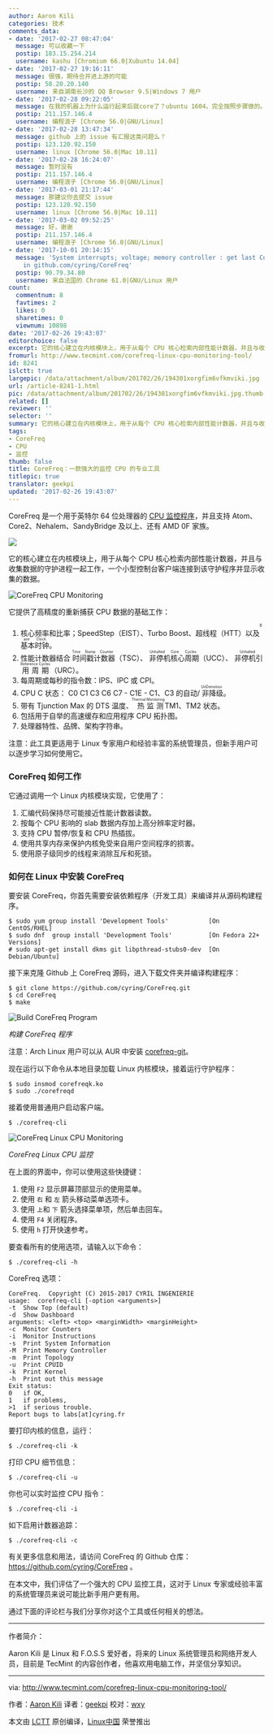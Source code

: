```yaml
---
author: Aaron Kili
categories: 技术
comments_data:
- date: '2017-02-27 08:47:04'
  message: 可以收藏一下
  postip: 183.15.254.214
  username: kashu [Chromium 66.0|Xubuntu 14.04]
- date: '2017-02-27 19:16:11'
  message: 很强，期待合并进上游的可能
  postip: 58.20.20.140
  username: 来自湖南长沙的 QQ Browser 9.5|Windows 7 用户
- date: '2017-02-28 09:22:05'
  message: 在我的机器上为什么运行起来后就core了？ubuntu 1604，完全按照步骤做的。
  postip: 211.157.146.4
  username: 编程浪子 [Chrome 56.0|GNU/Linux]
- date: '2017-02-28 13:47:34'
  message: github 上的 issue 有汇报这类问题么？
  postip: 123.120.92.150
  username: linux [Chrome 56.0|Mac 10.11]
- date: '2017-02-28 16:24:07'
  message: 暂时没有
  postip: 211.157.146.4
  username: 编程浪子 [Chrome 56.0|GNU/Linux]
- date: '2017-03-01 21:17:44'
  message: 那建议你去提交 issue
  postip: 123.120.92.150
  username: linux [Chrome 56.0|Mac 10.11]
- date: '2017-03-02 09:52:25'
  message: 好，谢谢
  postip: 211.157.146.4
  username: 编程浪子 [Chrome 56.0|GNU/Linux]
- date: '2017-10-01 20:14:15'
  message: 'System interrupts; voltage; memory controller : get last CoreFreq version
    in github.com/cyring/CoreFreq'
  postip: 90.79.34.80
  username: 来自法国的 Chrome 61.0|GNU/Linux 用户
count:
  commentnum: 8
  favtimes: 2
  likes: 0
  sharetimes: 0
  viewnum: 10898
date: '2017-02-26 19:43:07'
editorchoice: false
excerpt: 它的核心建立在内核模块上，用于从每个 CPU 核心检索内部性能计数器，并且与收集数据的守护进程一起工作，一个小型控制台客户端连接到该守护程序并显示收集的数据。
fromurl: http://www.tecmint.com/corefreq-linux-cpu-monitoring-tool/
id: 8241
islctt: true
largepic: /data/attachment/album/201702/26/194301xorgfim6vfkmviki.jpg
url: /article-8241-1.html
pic: /data/attachment/album/201702/26/194301xorgfim6vfkmviki.jpg.thumb.jpg
related: []
reviewer: ''
selector: ''
summary: 它的核心建立在内核模块上，用于从每个 CPU 核心检索内部性能计数器，并且与收集数据的守护进程一起工作，一个小型控制台客户端连接到该守护程序并显示收集的数据。
tags:
- CoreFreq
- CPU
- 监控
thumb: false
title: CoreFreq：一款强大的监控 CPU 的专业工具
titlepic: true
translator: geekpi
updated: '2017-02-26 19:43:07'
---
```


CoreFreq 是一个用于英特尔 64 位处理器的 [CPU 监控程序](http://www.tecmint.com/bcc-best-linux-performance-monitoring-tools/)，并且支持 Atom、Core2、Nehalem、SandyBridge 及以上、还有 AMD 0F 家族。


![](/data/attachment/album/201702/26/194301xorgfim6vfkmviki.jpg)


它的核心建立在内核模块上，用于从每个 CPU 核心检索内部性能计数器，并且与收集数据的守护进程一起工作，一个小型控制台客户端连接到该守护程序并显示收集的数据。


![CoreFreq CPU Monitoring](/data/attachment/album/201702/26/194335ebxp7j5dr5rrawea.gif)


它提供了高精度的重新捕获 CPU 数据的基础工作：


1. 核心频率和比率；SpeedStep（EIST）、Turbo Boost、超线程（HTT）以及<ruby> 基本时钟 <rp>  （ </rp> <rt>  Base Clock </rt> <rp>  ） </rp></ruby>。
2. 性能计数器结合<ruby> 时间戳计数器 <rp>  （ </rp> <rt>  Time Stamp Counter </rt> <rp>  ） </rp></ruby>（TSC）、<ruby> 非停机核心周期 <rp>  （ </rp> <rt>  Unhalted Core Cycles </rt> <rp>  ） </rp></ruby>（UCC）、<ruby> 非停机引用周期 <rp>  （ </rp> <rt>  Unhalted Reference Cycles </rt> <rp>  ） </rp></ruby>（URC）。
3. 每周期或每秒的指令数：IPS、IPC 或 CPI。
4. CPU C 状态： C0 C1 C3 C6 C7 - C1E - C1、C3 的自动/<ruby> 非降级 <rp>  （ </rp> <rt>  UnDemotion </rt> <rp>  ） </rp></ruby>。
5. 带有 Tjunction Max 的 DTS 温度、<ruby> 热监测 <rp>  （ </rp> <rt>  Thermal Monitoring </rt> <rp>  ） </rp></ruby> TM1、TM2 状态。
6. 包括用于自举的高速缓存和应用程序 CPU 拓扑图。
7. 处理器特性、品牌、架构字符串。


注意：此工具更适用于 Linux 专家用户和经验丰富的系统管理员，但新手用户可以逐步学习如何使用它。


### CoreFreq 如何工作


它通过调用一个 Linux 内核模块实现，它使用了：


1. 汇编代码保持尽可能接近性能计数器读数。
2. 按每个 CPU 影响的 slab 数据内存加上高分辨率定时器。
3. 支持 CPU 暂停/恢复和 CPU 热插拔。
4. 使用共享内存来保护内核免受来自用户空间程序的损害。
5. 使用原子级同步的线程来消除互斥和死锁。


### 如何在 Linux 中安装 CoreFreq


要安装 CoreFreq，你首先需要安装依赖程序（开发工具）来编译并从源码构建程序。



```
$ sudo yum group install 'Development Tools'           [On CentOS/RHEL]
$ sudo dnf  group install 'Development Tools'          [On Fedora 22+ Versions]
# sudo apt-get install dkms git libpthread-stubs0-dev  [On Debian/Ubuntu] 

```

接下来克隆 Github 上 CoreFreq 源码，进入下载文件夹并编译构建程序：



```
$ git clone https://github.com/cyring/CoreFreq.git
$ cd CoreFreq
$ make 

```

![Build CoreFreq Program](/data/attachment/album/201702/26/194337jx74b7y7sz4bxtyy.png)


*构建 CoreFreq 程序*


注意：Arch Linux 用户可以从 AUR 中安装 [corefreq-git](https://aur.archlinux.org/packages/corefreq-git)。


现在运行以下命令从本地目录加载 Linux 内核模块，接着运行守护程序：



```
$ sudo insmod corefreqk.ko
$ sudo ./corefreqd

```

接着使用普通用户启动客户端。



```
$ ./corefreq-cli

```

![CoreFreq Linux CPU Monitoring](/data/attachment/album/201702/26/194359nwc88p6gvxcz2vdh.gif)


*CoreFreq Linux CPU 监控*


在上面的界面中，你可以使用这些快捷键：


1. 使用 `F2` 显示屏幕顶部显示的使用菜单。
2. 使用 `右` 和 `左` 箭头移动菜单选项卡。
3. 使用 `上`和 `下` 箭头选择菜单项，然后单击回车。
4. 使用 `F4` 关闭程序。
5. 使用 `h` 打开快速参考。


要查看所有的使用选项，请输入以下命令：



```
$ ./corefreq-cli -h

```

CoreFreq 选项：



```
CoreFreq.  Copyright (C) 2015-2017 CYRIL INGENIERIE
usage:  corefreq-cli [-option <arguments>]
-t  Show Top (default)
-d  Show Dashboard
arguments: <left> <top> <marginWidth> <marginHeight>
-c  Monitor Counters
-i  Monitor Instructions
-s  Print System Information
-M  Print Memory Controller
-m  Print Topology
-u  Print CPUID
-k  Print Kernel
-h  Print out this message
Exit status:
0   if OK,
1   if problems,
>1  if serious trouble.
Report bugs to labs[at]cyring.fr

```

要打印内核的信息，运行：



```
$ ./corefreq-cli -k

```

打印 CPU 细节信息：



```
$ ./corefreq-cli -u

```

你也可以实时监控 CPU 指令：



```
$ ./corefreq-cli -i

```

如下启用计数器追踪：



```
$ ./corefreq-cli -c

```

有关更多信息和用法，请访问 CoreFreq 的 Github 仓库：<https://github.com/cyring/CoreFreq> 。


在本文中，我们评估了一个强大的 CPU 监控工具，这对于 Linux 专家或经验丰富的系统管理员来说可能比新手用户更有用。


通过下面的评论栏与我们分享你对这个工具或任何相关的想法。




---


作者简介：


Aaron Kili 是 Linux 和 F.O.S.S 爱好者，将来的 Linux 系统管理员和网络开发人员，目前是 TecMint 的内容创作者，他喜欢用电脑工作，并坚信分享知识。




---


via: <http://www.tecmint.com/corefreq-linux-cpu-monitoring-tool/>


作者：[Aaron Kili](http://www.tecmint.com/author/aaronkili/) 译者：[geekpi](https://github.com/geekpi) 校对：[wxy](https://github.com/wxy)


本文由 [LCTT](https://github.com/LCTT/TranslateProject) 原创编译，[Linux中国](https://linux.cn/) 荣誉推出